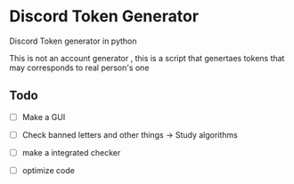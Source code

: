 # Discord Token Generator
 Discord Token generator in python 

 This is not an account generator , this is a script that genertaes tokens that may corresponds to real person's one

## Todo

- [ ] Make a GUI
- [ ] Check banned letters and other things -> Study algorithms
- [ ] make a integrated checker
- [ ] optimize code

